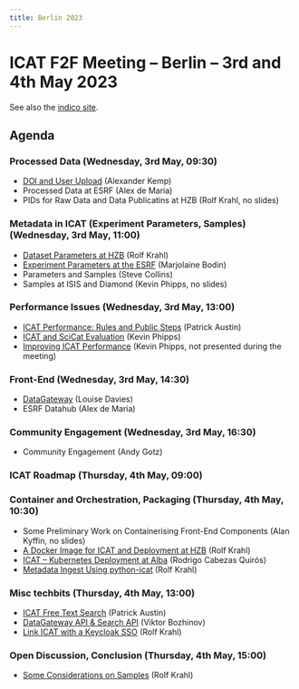```yaml
---
title: Berlin 2023
---
```


# ICAT F2F Meeting – Berlin – 3rd and 4th May 2023

See also the [indico site](https://events.hifis.net/event/778/).

## Agenda

### Processed Data (Wednesday, 3rd May, 09:30)

- [DOI and User Upload](/pdf/collaboration/communication/face-to-face-meetings/2023-berlin/1.1-Kemp-DOI_and_User_Upload.pdf) (Alexander Kemp)
- Processed Data at ESRF (Alex de Maria)
- PIDs for Raw Data and Data Publicatins at HZB (Rolf Krahl, no slides)

### Metadata in ICAT (Experiment Parameters, Samples) (Wednesday, 3rd May, 11:00)

- [Dataset Parameters at HZB](/pdf/collaboration/communication/face-to-face-meetings/2023-berlin/2.1-Krahl-Dataset_Parameters_HZB.pdf) (Rolf Krahl)
- [Experiment Parameters at the ESRF](/pdf/collaboration/communication/face-to-face-meetings/2023-berlin/2.2-Bodin-Experiment_Parameters_ESRF.pdf) (Marjolaine Bodin)
- Parameters and Samples (Steve Collins)
- Samples at ISIS and Diamond (Kevin Phipps, no slides)

### Performance Issues (Wednesday, 3rd May, 13:00)

- [ICAT Performance: Rules and Public Steps](/pdf/collaboration/communication/face-to-face-meetings/2023-berlin/3.1-Austin-ICAT_Performance_Rules_and_Public_Steps.pdf) (Patrick Austin)
- [ICAT and SciCat Evaluation](/pdf/collaboration/communication/face-to-face-meetings/2023-berlin/3.2-Phipps-ICAT_and_SciCat_Evaluation.pdf) (Kevin Phipps)
- [Improving ICAT Performance](/pdf/collaboration/communication/face-to-face-meetings/2023-berlin/3.2-Phipps-Improving_ICAT_Performance.pdf) (Kevin Phipps, not presented during the meeting)

### Front-End (Wednesday, 3rd May, 14:30)

- [DataGateway](/pdf/collaboration/communication/face-to-face-meetings/2023-berlin/4.1-Davies-DataGateway.pdf) (Louise Davies)
- ESRF Datahub (Alex de Maria)

### Community Engagement (Wednesday, 3rd May, 16:30)

- Community Engagement (Andy Gotz)

### ICAT Roadmap (Thursday, 4th May, 09:00)

### Container and Orchestration, Packaging (Thursday, 4th May, 10:30)

- Some Preliminary Work on Containerising Front-End Components (Alan Kyffin, no slides)
- [A Docker Image for ICAT and Deployment at HZB](/pdf/collaboration/communication/face-to-face-meetings/2023-berlin/7.1-Krahl-Docker_Image_ICAT_and_Deployment_HZB.pdf) (Rolf Krahl)
- [ICAT – Kubernetes Deployment at Alba](/pdf/collaboration/communication/face-to-face-meetings/2023-berlin/7.2-Quirós-ICAT_Kubernetes_Deployment_Alba.pdf) (Rodrigo Cabezas Quirós)
- [Metadata Ingest Using python-icat](/pdf/collaboration/communication/face-to-face-meetings/2023-berlin/7.3-Krahl-Metadata_Ingest_Using_python-icat.pdf) (Rolf Krahl)

### Misc techbits (Thursday, 4th May, 13:00)

- [ICAT Free Text Search](/pdf/collaboration/communication/face-to-face-meetings/2023-berlin/8.1-Austin-ICAT_Free_Text_Search.pdf) (Patrick Austin)
- [DataGateway API & Search API](/pdf/collaboration/communication/face-to-face-meetings/2023-berlin/8.2-Bozhinov-DataGateway_and_Search_API.pdf) (Viktor Bozhinov)
- [Link ICAT with a Keycloak SSO](/pdf/collaboration/communication/face-to-face-meetings/2023-berlin/8.3-Krahl-Link_ICAT_with_Keycloak_SSO.pdf) (Rolf Krahl)

### Open Discussion, Conclusion (Thursday, 4th May, 15:00)

- [Some Considerations on Samples](/pdf/collaboration/communication/face-to-face-meetings/2023-berlin/9.1-Krahl-Considerations_Samples.pdf) (Rolf Krahl)
